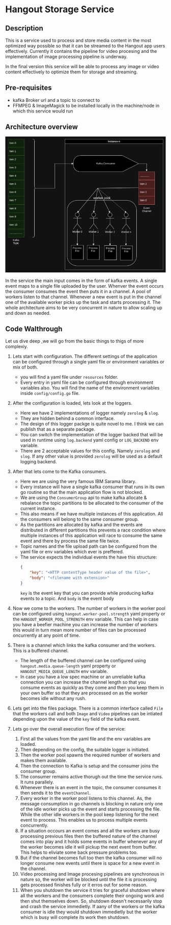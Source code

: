 # Hangout Storage Service

## Description

This is a service used to process and store media content in the most optimized way possible so that it can be streamed to the Hangout app users effectively. Currently it contains the pipeline for video procesing and the implementation of image processing pipeline is underway.

In the final version this service will be able to process any image or video content effectively to optimize them for storage and streaming.

## Pre-requisites

- kafka Broker url and a topic to connect to
- FFMPEG & ImageMagick to be installed locally in the machine/node in which this service would run


## Architecture overview

![Architecture overview](./architecture-overview.png)

In the service the main input comes in the form of kafka events. A single event maps to a single file uploaded by the user. Whenver the event occurs the consumer consumes the event then puts it in a channel. A pool of workers listen to that channel. Whenever a new event is put in the channel one of the available worker picks up the task and starts processing it.
The whole architecture aims to be very concurrent in nature to allow scaling up and down as needed.

## Code Walthrough

Let us dive deep ,we will go from the basic things to thigs of more complexiy.

1. Lets start with configuration. The different settings of the application can be configured through a single yaml file or environment variables or mix of both. 
    - you will find a yaml file under `resources` folder. 
    - Every entry in yaml file can be configured through environment variables also. You will find the name of the environment variables inside `config/config.go` file.
2. After the configuration is loaded, lets look at the loggers.
   - Here we have 2 implementations of logger namely `zerolog` & `slog`.
   - They are hidden behind a common interface.
   - The design of this logger packge is quite novel to me. I think we can publish that as a separate package.
   - You can switch the implementation of the logger backed that will be used in runtime using `log.backend` yaml config or `LOG_BACKEND` env variable. 
   - There are 2 acceptable values for this config. Namely `zerolog` and `slog`. If any other value is provided `zerolog` will be used as a default logging backend.
3. After that lets come to the Kafka consumers. 
    - Here we are using the very famous IBM Sarama library. 
    - Every instance will have a single kafka consumer that runs in its own go routine so that the main application flow is not blocked.
    - We are using the `ConsumerGroup` api to make kafka allocate & rebalance the topic partitions to be allocated to the consumer of the current instance.
    - This also means if we have multiple instances of this application. All the consumers will belong to the same consumer group.
    - As the partitions are allocated by kafka and the events are distributed in different partitions this prevents a race condition where multiple instances of this application will race to consume the same event and there by process the same file twice.
    - Topic names and the file upload path can be configured from the yaml file or env variables which ever is preffered.
    - The service expects the individual events the have this structure: 
        ```json
        {
            "key": "<HTTP contentType header value of the file>", 
            "body": "<filename with extension>"
        }
        ```
        `key` is the event key that you can provide while producing kafka events to a topic. And `body` is the event body
4.  Now we come to the workers. The number of workers in the worker pool can be configured using `hangout.worker-pool.strength` yaml property or the `HANGOUT_WORKER_POOL_STRENGTH` env variable. This can help in case you have a beefier machine you can increase the number of workers this would in turn mean more number of files can be processed oncurrently at any point of time.

5. There is a channel which links the kafka consumer and the workers. This is a buffered channel. 
    - The length of the buffered channel can be configured using `hangout.media.queue-length` yaml property or `HANGOUT_MEDIA_QUEUE_LENGTH` env variable. 
    - In case you have a low spec machine or an unreliable kafka connection you can increase the channel length so that you consume events as quickly as they come and then you keep them in your own buffer so that they are processed on as the worker becomes idle without any rush.
6. Lets get into the files package. There is a common interface called `File` that the workers call and both `Image` and `Video` pipelines can be intiated depending upon the value of the `key` field of the kafka event.

7. Lets go over the overall execution flow of the service:
    1. First all the values from the yaml file and the env variables are loaded.
    2. Then depending on the config, the suitable logger is initiated.
    3. Then the worker pool spawns the required number of workers and makes them available.
    4. Then the connection to Kafka is setup and the consumer joins the consumer group.
    5. The consumer remains active thorugh out the time the service runs. It runs parallely.
    6. Whenever there is an event in the topic, the consumer consumes it then sends it to the `eventChannel`.
    7. Every worker in the worker pool listens to this channel. As, the message consumption in go channels is blocking in nature only one of the idle worker picks up the event and starts processing the file. While the other idle workers in the pool keep listening for the next event to process. This enables us to process multiple events concurrently.
    8. If a situation occours an event comes and all the workers are busy processing previous files then the buffered nature of the channel comes into play and it holds some events in buffer whenever any of the worker becomes idle it will pickup the next event from buffer. This helps to eliviate some back pressure problems too.
    9. But if the channel becomes full too then the kafka consumer will no longer consume new events until there is space for a new event in the channel.
    10. Video processing and Image procesing pipelines are synchronous in nature so, the worker will be blocked until the file it is processing gets processed finishes fully or it erros out for some reason.
    11. When you shutdown the service it tries for graceful shutdown where all the workers and the consumers complete their ongoing work and then shut themselves down. So, shutdown doesn't necessarily stop and crash the service immedietly. If aany of the workers or the kafka consumer is idle they would shutdown immedietly but the worker which is busy will complete its work then shutdown.